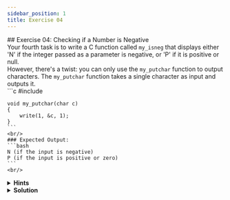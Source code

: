 ```yaml
---
sidebar_position: 1
title: Exercise 04
---
```


<link href="https://fonts.cdnfonts.com/css/poppins" rel="stylesheet"/>
<div style={{ fontFamily: 'Poppins, sans-serif' }}>
## <span style={{ color: 'var(--md-secondary-title-color)' }}>Exercise 04: Checking if a Number is Negative</span>
<div>
    Your fourth task is to write a C function called <code>my_isneg</code> that displays either 'N' if the integer passed as a parameter is negative, or 'P' if it is positive or null.
    <br/>However, there's a twist: you can only use the <code>my_putchar</code> function to output characters. The <code>my_putchar</code> function takes a single character as input and outputs it.<br/>
    ```c
    #include <unistd.h>

    void my_putchar(char c)
    {
        write(1, &c, 1);
    }
    ```
    <br/>
    ### Expected Output:
    ```bash
    N (if the input is negative)
    P (if the input is positive or zero)
    ```
    <br/>
</div>
<details>
    <summary><strong>Hints</strong></summary>
    <div>
        Before diving into the solution, here are some hints to help you tackle the problem:
        <ul>
            <li>Understand the basic conditional statements in C.</li>
            <li>Consider using an if-else statement to check the value of the integer.</li>
            <li>Use the provided <code>my_putchar</code> function to output the corresponding character.</li>
        </ul>
        These hints should give you a good starting point to work on the exercise. Good luck!
    </div>
</details>
<details>
    <summary><strong>Solution</strong></summary>
    ```c
    #include <unistd.h>

    void my_putchar(char c)
    {
        write(1, &c, 1);
    }

    /*
    * This function, my_isneg, displays 'N' if the integer n
    * is negative, or 'P' if it is positive or zero.
    * It uses the my_putchar function to output characters.
    */
    int my_isneg(int n) {
        if (n < 0) {
            my_putchar('N');
        } else {
            my_putchar('P');
        }

        // Return 0 to indicate successful execution
        return 0;
    }
    ```
    Explanation:

    - In this solution, we use an if-else statement to check whether the integer `n` is negative.
    - If `n` is less than 0, we output 'N' using the `my_putchar` function.
    - Otherwise, we output 'P' using the `my_putchar` function.
    - This ensures that the correct character is displayed based on the value of the integer `n`.
    <div>
        *And voila, you've completed your fourth exercise in C programming !*
    </div>
</details>
</div>
